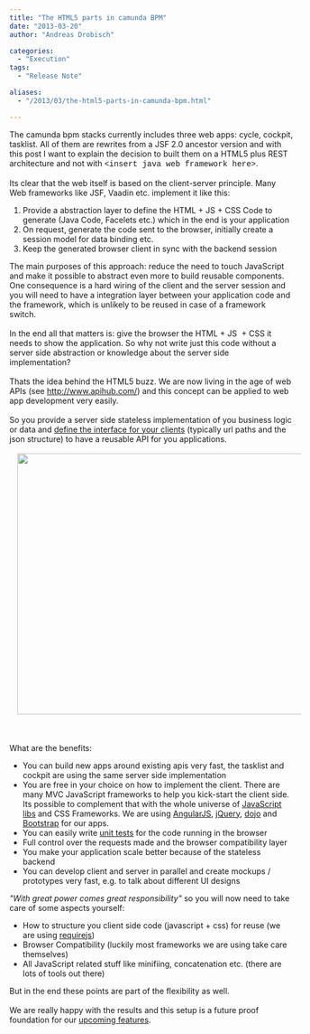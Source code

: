 ```yaml
---
title: "The HTML5 parts in camunda BPM"
date: "2013-03-20"
author: "Andreas Drobisch"

categories:
  - "Execution"
tags: 
  - "Release Note"

aliases:
  - "/2013/03/the-html5-parts-in-camunda-bpm.html"

---
```


<div>
<div dir="ltr" style="text-align: left;" trbidi="on">
The camunda bpm stacks currently includes three web apps: cycle, cockpit, tasklist. All of them are rewrites from a JSF 2.0 ancestor version and with this post I want to explain the decision to built them on a HTML5 plus REST architecture and not with <span style="font-family: Courier New, Courier, monospace;">&lt;insert java web framework here&gt;</span>.<br />
<br />
Its clear that the web itself is based on the client-server principle. Many Web frameworks like JSF, Vaadin etc. implement it like this:<br />
<ol style="text-align: left;">
<li>Provide a abstraction layer to define the HTML&nbsp;+ JS + CSS&nbsp;Code to generate (Java Code, Facelets etc.) which in the end is your application</li>
<li>On request, generate the code sent to the browser, initially create a session model for data binding etc.</li>
<li>Keep the generated browser client in sync with the backend session</li>
</ol>
<div>
The main purposes of this approach: reduce the need to touch JavaScript and make it possible to abstract even more to build reusable components. One&nbsp;consequence&nbsp;is a hard wiring of the client and the server session and you will need to have a integration layer between your application code and the framework, which is unlikely to be reused in case of a framework switch.</div>
<div>
<br /></div>
<div>
In the end all that matters is: give the browser the HTML&nbsp;+ JS &nbsp;+ CSS it needs to show the application. So why not write just this code without a server side abstraction or knowledge about the server side implementation?&nbsp;</div>
<div>
<br /></div>
<div>
<div class="separator" style="clear: both; text-align: center;">
</div>
Thats the idea behind the HTML5 buzz. We are now living in the age of web APIs (see&nbsp;<a href="http://www.apihub.com/">http://www.apihub.com/</a>) and this concept can be applied to web app development very easily.&nbsp;</div>
<div>
<br /></div>
<div>
So you provide a server side stateless implementation of you business logic or data and <a href="http://docs.camunda.org/latest/api-references/rest/" target="_blank">define the interface for your clients</a> (typically url paths and the json structure) to have a reusable API for you applications.</div>
<div>
<br />
<div class="separator" style="clear: both; text-align: center;">
<a href="http://3.bp.blogspot.com/-G3HHc2cy5YM/UUntbZsb2UI/AAAAAAAAAFs/xzjeFX_36pM/s1600/webapps.png" imageanchor="1" style="margin-left: 1em; margin-right: 1em;"><img border="0" height="462" src="http://3.bp.blogspot.com/-G3HHc2cy5YM/UUntbZsb2UI/AAAAAAAAAFs/xzjeFX_36pM/s640/webapps.png" width="640" /></a></div>
<br /></div>
<div>
<div class="separator" style="clear: both; text-align: center;">
</div>
<div class="separator" style="clear: both; text-align: center;">
</div>
<div class="separator" style="clear: both; text-align: center;">
</div>
<br /></div>
<div>
<br /></div>
<div>
What are the benefits:&nbsp;</div>
<div>
<ul style="text-align: left;">
<li>You can build new apps around existing apis very fast, the tasklist and cockpit are using the same server side implementation</li>
<li>You are free in your choice on how to implement the client. There are many MVC JavaScript frameworks to help you&nbsp;kick-start&nbsp;the client side. Its possible to complement that with the whole universe of <a href="http://microjs.com/">JavaScript libs</a>&nbsp;and CSS Frameworks. We are using <a href="http://angularjs.org/" target="_blank">AngularJS</a>, <a href="http://jquery.com/" target="_blank">jQuery</a>, <a href="http://dojotoolkit.org/" target="_blank">dojo</a> and <a href="http://twitter.github.com/bootstrap/" target="_blank">Bootstrap</a> for our apps.</li>
<li>You can easily write <a href="https://github.com/camunda/camunda-bpmn.js/blob/master/test/bpmn/usertask.js" target="_blank">unit tests</a> for the code running in the browser</li>
<li>Full control over the requests made and the browser compatibility layer&nbsp;</li>
<li>You make your application scale better because of the stateless backend</li>
<li>You can develop client and server in parallel and create mockups / prototypes very fast, e.g. to talk about different UI designs</li>
</ul>
</div>
<div>
<i>"With great power comes great responsibility"</i> so you will now need to take care of some aspects yourself:</div>
<div>
<ul style="text-align: left;">
<li>How to structure you client side code (javascript + css) for reuse (we are using <a href="http://requirejs.org/" target="_blank">requirejs</a>)</li>
<li>Browser Compatibility (luckily most frameworks we are using take care themselves)</li>
<li>All JavaScript related stuff like minifiing, concatenation etc. (there are lots of tools out there)</li>
</ul>
<div>
But in the end these points are part of the flexibility as well.</div>
<div>
<br /></div>
<div>
We are really happy with the results and this setup is a future proof foundation for our <a href="http://www.camunda.org/" target="_blank">upcoming features</a>.</div>
</div>
<div>
<br /></div>
<div>
<br /></div>
</div>
</div>